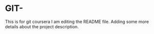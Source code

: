 # GIT-
This is for git coursera
I am editing the README file. Adding some more details about the project description.
